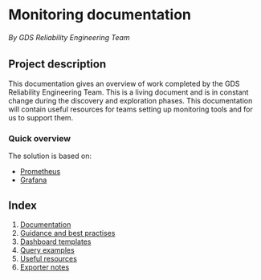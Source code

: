 # Monitoring documentation
###### By GDS Reliability Engineering Team

## Project description

This documentation gives an overview of work completed by the GDS Reliability Engineering Team.
This is a living document and is in constant change during the discovery and exploration phases.
This documentation will contain useful resources for teams setting up monitoring tools and for us to support them.

### Quick overview

The solution is based on:
* [Prometheus](https://prometheus.io/)
* [Grafana](https://grafana.com/)

## Index

1. [Documentation](./documentation)
2. [Guidance and best practises](./guidance)
3. [Dashboard templates](./dashboard_templates)
4. [Query examples](./queries)
5. [Useful resources](./resources)
6. [Exporter notes](./exporters)
